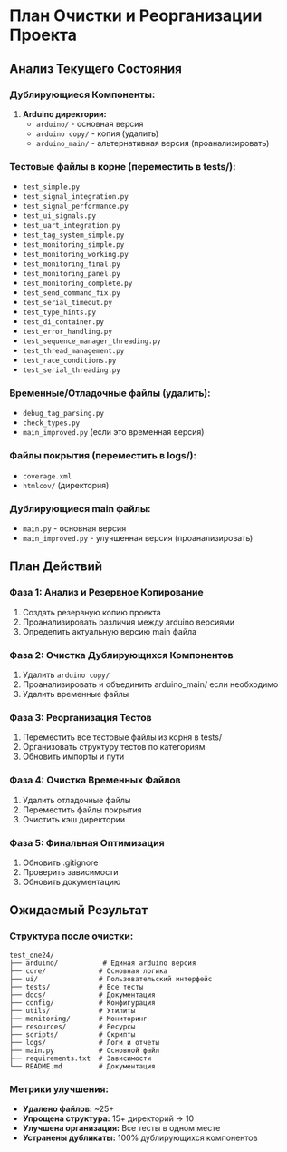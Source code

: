 # План Очистки и Реорганизации Проекта

## Анализ Текущего Состояния

### Дублирующиеся Компоненты:
1. **Arduino директории:**
   - `arduino/` - основная версия
   - `arduino copy/` - копия (удалить)
   - `arduino_main/` - альтернативная версия (проанализировать)

### Тестовые файлы в корне (переместить в tests/):
- `test_simple.py`
- `test_signal_integration.py`
- `test_signal_performance.py`
- `test_ui_signals.py`
- `test_uart_integration.py`
- `test_tag_system_simple.py`
- `test_monitoring_simple.py`
- `test_monitoring_working.py`
- `test_monitoring_final.py`
- `test_monitoring_panel.py`
- `test_monitoring_complete.py`
- `test_send_command_fix.py`
- `test_serial_timeout.py`
- `test_type_hints.py`
- `test_di_container.py`
- `test_error_handling.py`
- `test_sequence_manager_threading.py`
- `test_thread_management.py`
- `test_race_conditions.py`
- `test_serial_threading.py`

### Временные/Отладочные файлы (удалить):
- `debug_tag_parsing.py`
- `check_types.py`
- `main_improved.py` (если это временная версия)

### Файлы покрытия (переместить в logs/):
- `coverage.xml`
- `htmlcov/` (директория)

### Дублирующиеся main файлы:
- `main.py` - основная версия
- `main_improved.py` - улучшенная версия (проанализировать)

## План Действий

### Фаза 1: Анализ и Резервное Копирование
1. Создать резервную копию проекта
2. Проанализировать различия между arduino версиями
3. Определить актуальную версию main файла

### Фаза 2: Очистка Дублирующихся Компонентов
1. Удалить `arduino copy/`
2. Проанализировать и объединить arduino_main/ если необходимо
3. Удалить временные файлы

### Фаза 3: Реорганизация Тестов
1. Переместить все тестовые файлы из корня в tests/
2. Организовать структуру тестов по категориям
3. Обновить импорты и пути

### Фаза 4: Очистка Временных Файлов
1. Удалить отладочные файлы
2. Переместить файлы покрытия
3. Очистить кэш директории

### Фаза 5: Финальная Оптимизация
1. Обновить .gitignore
2. Проверить зависимости
3. Обновить документацию

## Ожидаемый Результат

### Структура после очистки:
```
test_one24/
├── arduino/           # Единая arduino версия
├── core/             # Основная логика
├── ui/               # Пользовательский интерфейс
├── tests/            # Все тесты
├── docs/             # Документация
├── config/           # Конфигурация
├── utils/            # Утилиты
├── monitoring/       # Мониторинг
├── resources/        # Ресурсы
├── scripts/          # Скрипты
├── logs/             # Логи и отчеты
├── main.py           # Основной файл
├── requirements.txt  # Зависимости
└── README.md         # Документация
```

### Метрики улучшения:
- **Удалено файлов:** ~25+
- **Упрощена структура:** 15+ директорий → 10
- **Улучшена организация:** Все тесты в одном месте
- **Устранены дубликаты:** 100% дублирующихся компонентов

